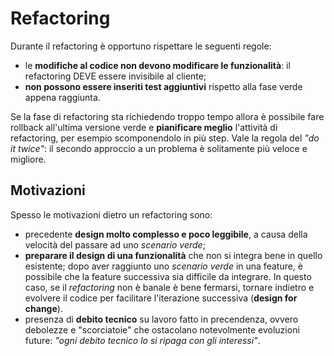 # Refactoring
Durante il refactoring è opportuno rispettare le seguenti regole:
- le __modifiche al codice non devono modificare le funzionalità__:
il refactoring DEVE essere invisibile al cliente;
- __non possono essere inseriti test aggiuntivi__ rispetto alla fase verde appena raggiunta.

Se la fase di refactoring sta richiedendo troppo tempo allora è possibile fare rollback all'ultima versione verde e __pianificare meglio__ l'attività di refactoring, per esempio scomponendolo in più step.
Vale la regola del _"do it twice"_: il secondo approccio a un problema è solitamente più veloce e migliore.

## Motivazioni

Spesso le motivazioni dietro un refactoring sono:
- precedente __design molto complesso e poco leggibile__, a causa della velocità del passare ad uno _scenario verde_;
- __preparare il design di una funzionalità__ che non si integra bene in quello esistente; dopo aver raggiunto uno _scenario verde_ in una feature, è possibile che la feature successiva sia difficile da integrare. 
In questo caso, se il _refactoring_ non è banale è bene fermarsi, tornare indietro e evolvere il codice per facilitare l'iterazione successiva (__design for change__). 
- presenza di __debito tecnico__ su lavoro fatto in precendenza, ovvero debolezze e "scorciatoie" che ostacolano notevolmente evoluzioni future: _"ogni debito tecnico lo si ripaga con gli interessi"_.
